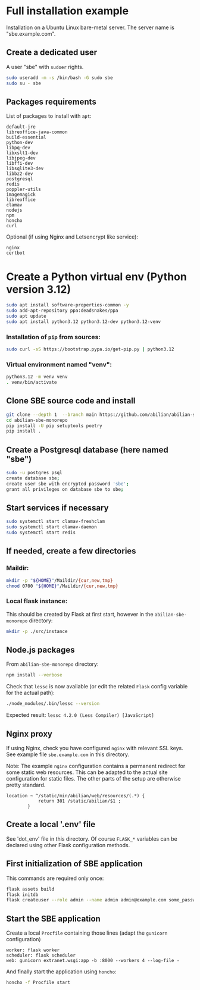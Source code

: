 # Full installation example

Installation on a Ubuntu Linux bare-metal server. The server name is "sbe.example.com".

## Create a dedicated user

A user "sbe" with `sudoer` rights.

```bash
sudo useradd -m -s /bin/bash -G sudo sbe
sudo su - sbe
```

## Packages requirements

List of packages to install with `apt`:

    default-jre
    libreoffice-java-common
    build-essential
    python-dev
    libpq-dev
    libxslt1-dev
    libjpeg-dev
    libffi-dev
    libsqlite3-dev
    libbz2-dev
    postgresql
    redis
    poppler-utils
    imagemagick
    libreoffice
    clamav
    nodejs
    npm
    honcho
    curl

Optional (if using Nginx and Letsencrypt like service):

    nginx
    certbot


# Create a Python virtual env (Python version 3.12)

```bash
sudo apt install software-properties-common -y
sudo add-apt-repository ppa:deadsnakes/ppa
sudo apt update
sudo apt install python3.12 python3.12-dev python3.12-venv
```


### Installation of `pip` from sources:

```bash
sudo curl -sS https://bootstrap.pypa.io/get-pip.py | python3.12
```

### Virtual environment named "venv":

```bash
python3.12 -m venv venv
. venv/bin/activate
```

## Clone SBE source code and install

```bash
git clone --depth 1  --branch main https://github.com/abilian/abilian-sbe-monorepo.git
cd abilian-sbe-monorepo
pip install -U pip setuptools poetry
pip install .
```

## Create a Postgresql database (here named "sbe")

```bash
sudo -u postgres psql
create database sbe;
create user sbe with encrypted password 'sbe';
grant all privileges on database sbe to sbe;
```

## Start services if necessary
```bash
sudo systemctl start clamav-freshclam
sudo systemctl start clamav-daemon
sudo systemctl start redis
```

## If needed, create a few directories

### Maildir:

```bash
mkdir -p "${HOME}"/Maildir/{cur,new,tmp}
chmod 0700 "${HOME}"/Maildir/{cur,new,tmp}
```

### Local flask instance:

This should be created by Flask at first start, however in the `abilian-sbe-monorepo` directory:

```bash
mkdir -p ./src/instance
```

## Node.js packages

From `abilian-sbe-monorepo` directory:

```bash
npm install --verbose
```

Check that `lessc` is now available (or edit the related `Flask` config variable for the actual path):

```bash
./node_modules/.bin/lessc --version
```
Expected result: `lessc 4.2.0 (Less Compiler) [JavaScript]`

## Nginx proxy

If using Nginx, check you have configured `nginx` with relevant SSL keys. See example file `sbe.example.com` in this directory.

Note: The example `nginx` configuration contains a permanent redirect for some static web resources. This can be adapted to the actual site configuration for static files. The other parts of the setup are otherwise pretty standard.

```
location ~ ^/static/min/abilian/web/resources/(.*) {
    		return 301 /static/abilian/$1 ;
        }
```

## Create a local '.env' file

See 'dot_env' file in this directory. Of course `FLASK_*` variables can be declared using other Flask configuration methods.

## First initialization of SBE application

This commands are required only once:

```bash
flask assets build
flask initdb
flask createuser --role admin --name admin admin@example.com some_password
```

## Start the SBE application

Create a local `Procfile` containing those lines (adapt the `gunicorn` configuration)

```
worker: flask worker
scheduler: flask scheduler
web: gunicorn extranet.wsgi:app -b :8000 --workers 4 --log-file -
```

And finally start the application using `honcho`:

```bash
honcho -f Procfile start
```
